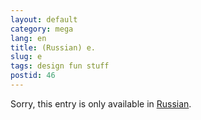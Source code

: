 ```yaml
---
layout: default
category: mega
lang: en
title: (Russian) e.
slug: e
tags: design fun stuff 
postid: 46
---
```

<p>Sorry, this entry is only available in <a href="http://mega.genn.org/export/getposts.php">Russian</a>.</p>